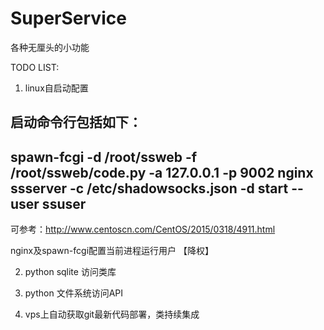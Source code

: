 # SuperService
各种无厘头的小功能




TODO LIST: 


1. linux自启动配置

启动命令行包括如下：
-----------------------------------
spawn-fcgi -d /root/ssweb -f /root/ssweb/code.py -a 127.0.0.1 -p 9002
nginx
ssserver -c /etc/shadowsocks.json -d start --user ssuser
-----------------------------------
可参考：http://www.centoscn.com/CentOS/2015/0318/4911.html

nginx及spawn-fcgi配置当前进程运行用户 【降权】

2. python sqlite 访问类库
3. python 文件系统访问API

4. vps上自动获取git最新代码部署，类持续集成

